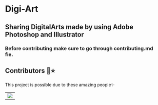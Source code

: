 # Digi-Art
## Sharing DigitalArts made by using Adobe Photoshop and Illustrator
### Before contributing make sure to go through contributing.md fie.
## Contributors 🥰:star:
This project is possible due to these amazing people✨
<table>
	<tr>
		<td>
			<a href="https://github.com/ankit-kmar/Digi-Art/graphs/contributors">
  <img src="https://contrib.rocks/image?repo=ankit-kmar/Digi-Art" />
</a>
		</td>
	</tr>
</table>
